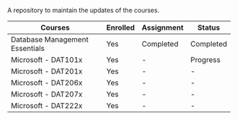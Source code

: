 A repository to maintain the updates of the courses.

| Courses | Enrolled | Assignment | Status |
|-------- | -------- | ---------- | ------ |
| Database Management Essentials | Yes | Completed | Completed |
| Microsoft - DAT101x | Yes | - | Progress  |
| Microsoft - DAT201x | Yes | - | - |
| Microsoft - DAT206x | Yes | - | - |
| Microsoft - DAT207x | Yes | - | - |
| Microsoft - DAT222x | Yes | - | - |

